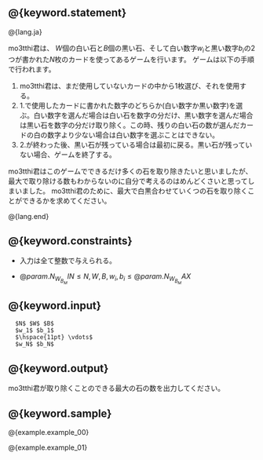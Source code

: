 ## @{keyword.statement}

@{lang.ja}

  mo3tthi君は、 $W$個の白い石と$B$個の黒い石、そして白い数字$w_i$と黒い数字$b_i$の$2$つが書かれた$N$枚のカードを使ってあるゲームを行います。
  ゲームは以下の手順で行われます。
1. mo3tthi君は、まだ使用していないカードの中から$1$枚選び、それを使用する。
2. 1.で使用したカードに書かれた数字のどちらか(白い数字か黒い数字)を選ぶ。白い数字を選んだ場合は白い石を数字の分だけ、黒い数字を選んだ場合は黒い石を数字の分だけ取り除く。この時、残りの白い石の数が選んだカードの白の数字より少ない場合は白い数字を選ぶことはできない。
3. 2.が終わった後、黒い石が残っている場合は最初に戻る。黒い石が残っていない場合、ゲームを終了する。

  mo3tthi君はこのゲームでできるだけ多くの石を取り除きたいと思いましたが、最大で取り除ける数もわからないのに自分で考えるのはめんどくさいと思ってしまいました。
  mo3tthi君のために、最大で白黒合わせていくつの石を取り除くことができるかを求めてください。

@{lang.end}

## @{keyword.constraints}
- 入力は全て整数で与えられる。

- $@{param.N_W_B_MIN} \leq N,W,B,w_i,b_i \leq @{param.N_W_B_MAX}$


## @{keyword.input}

```
  $N$ $W$ $B$
  $w_1$ $b_1$
  $\hspace{11pt} \vdots$
  $w_N$ $b_N$
```

## @{keyword.output}

mo3tthi君が取り除くことのできる最大の石の数を出力してください。

## @{keyword.sample}

@{example.example_00}

@{example.example_01}
